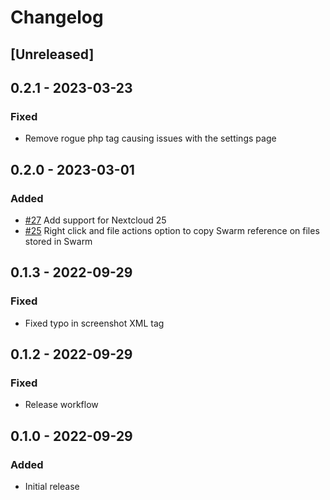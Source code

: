 # Changelog

## [Unreleased]

## 0.2.1 - 2023-03-23

### Fixed

-	Remove rogue php tag causing issues with the settings page

## 0.2.0 - 2023-03-01

### Added

-	[#27](https://github.com/MetaProvide/nextcloud-swarm-plugin/issues/27) Add support for Nextcloud 25
-	[#25](https://github.com/MetaProvide/nextcloud-swarm-plugin/issues/25) Right click and file actions option to copy Swarm reference on files stored in Swarm

## 0.1.3 - 2022-09-29

### Fixed

-   Fixed typo in screenshot XML tag

## 0.1.2 - 2022-09-29

### Fixed

-   Release workflow

## 0.1.0 - 2022-09-29

### Added

-   Initial release
